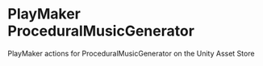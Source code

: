 # PlayMaker ProceduralMusicGenerator
 PlayMaker actions for ProceduralMusicGenerator on the Unity Asset Store
